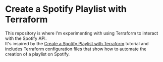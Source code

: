 # Create a Spotify Playlist with Terraform

This repository is where I'm experimenting with using Terraform to interact with the Spotify API.  
It's inspired by the [Create a Spotify Playlist with Terraform](https://developer.hashicorp.com/terraform/tutorials/community-providers/spotify-playlist) tutorial and includes Terraform configuration files that show how to automate the creation of a playlist on Spotify.

